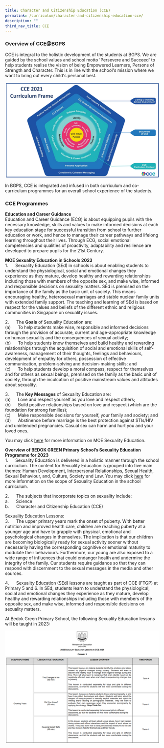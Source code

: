 ```yaml
---
title: Character and Citizenship Education (CCE)
permalink: /curriculum/character-and-citizenship-education-cce/
description: ""
third_nav_title: CCE
---
```

### Overview of CCE@BGPS

CCE is integral to the holistic development of the students at BGPS. We are guided by the school values and school motto 'Persevere and Succeed' to help students realise the vision of being Empowered Learners, Persons of Strength and Character. This is in line with the school's mission where we want to bring out every child's personal best. <br>

![](/images/CCE%202021%20Curriculum%20Frame.png)

In BGPS, CCE is integrated and infused in both curriculum and co-curriculum programmes for an overall school experience of the students. 


### CCE Programmes
**Education and Career Guidance<br>**
Education and Career Guidance (ECG) is about equipping pupils with the necessary knowledge, skills and values to make informed decisions at each key education stage for successful transition from school to further education or work, and hence to manage their career pathways and lifelong learning throughout their lives. Through ECG, social emotional competencies and qualities of proactivity, adaptability and resilience are developed to prepare pupils for the 21st Century.

**MOE Sexuality Education in Schools 2023<br>**
1.      Sexuality Education (SEd) in schools is about enabling students to understand the physiological, social and emotional changes they experience as they mature, develop healthy and rewarding relationships including those with members of the opposite sex, and make wise, informed and responsible decisions on sexuality matters. SEd is premised on the importance of the family as the basic unit of society. This means encouraging healthy, heterosexual marriages and stable nuclear family units with extended family support. The teaching and learning of SEd is based on respect for the values and beliefs of the different ethnic and religious communities in Singapore on sexuality issues.

2.      The **Goals** of Sexuality Education are:<br>
(a)      To help students make wise, responsible and informed decisions through the provision of accurate, current and age-appropriate knowledge on human sexuality and the consequences of sexual activity;<br>
(b)      To help students know themselves and build healthy and rewarding relationships through the acquisition of social and emotional skills of self-awareness, management of their thoughts, feelings and behaviours, development of empathy for others, possession of effective communication, problem-solving and decision-making skills; and<br>
(c)      To help students develop a moral compass, respect for themselves and for others as sexual beings, premised on the family as the basic unit of society, through the inculcation of positive mainstream values and attitudes about sexuality.<br>

3.      The **Key Messages** of Sexuality Education are:<br>
(a)      Love and respect yourself as you love and respect others;<br>
(b)      Build positive relationships based on love and respect (which are the foundation for strong families);<br>
(c)      Make responsible decisions for yourself, your family and society; and<br>
(d)      Abstinence before marriage is the best protection against STIs/HIV and unintended pregnancies. Casual sex can harm and hurt you and your loved ones.<br>

You may click [here](https://go.gov.sg/moe-sexuality-education) for more information on MOE Sexuality Education.

        
**Overview of BEDOK GREEN Primary School’s Sexuality Education Programme for 2023**<br>
1.      Sexuality Education is delivered in a holistic manner through the school curriculum. The content for Sexuality Education is grouped into five main themes: Human Development, Interpersonal Relationships, Sexual Health, Sexual Behaviour, and, Culture, Society and Law. You may click [here](https://go.gov.sg/moe-sexuality-education-scope) for more information on the scope of Sexuality Education in the school curriculum.<br>

2.      The subjects that incorporate topics on sexuality include:<br>
a.      Science<br>
b.      Character and Citizenship Education (CCE)<br>

Sexuality Education Lessons:<br>
3.      The upper primary years mark the onset of puberty. With better nutrition and improved health care, children are reaching puberty at a younger age and have to grapple with physical, emotional and psychological changes in themselves. The implication is that our children are becoming biologically ready for sexual activity sooner without necessarily having the corresponding cognitive or emotional maturity to modulate their behaviours. Furthermore, our young are also exposed to a wide range of influences that could endanger health and undermine the integrity of the family. Our students require guidance so that they can respond with discernment to the sexual messages in the media and other sources.<br>

4.      Sexuality Education (SEd) lessons are taught as part of CCE (FTGP) at Primary 5 and 6. In SEd, students learn to understand the physiological, social and emotional changes they experience as they mature, develop healthy and rewarding relationships including those with members of the opposite sex, and make wise, informed and responsible decisions on sexuality matters. 


At Bedok Green Primary School, the following Sexuality Education lessons will be taught in 2023:<br>

![](/images/2023%20SEd%201%20Updated.png)
![](/images/2023%20SEd%202%20Updated.png)

